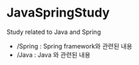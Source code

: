 # JavaSpringStudy
Study related to Java and Spring

- /Spring : Spring framework와 관련된 내용
- /Java : Java 와 관련된 내용

